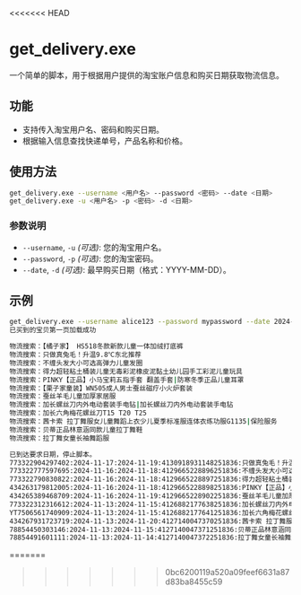 <<<<<<< HEAD
# get_delivery.exe

一个简单的脚本，用于根据用户提供的淘宝账户信息和购买日期获取物流信息。

## 功能

- 支持传入淘宝用户名、密码和购买日期。
- 根据输入信息查找快递单号，产品名称和价格。

## 使用方法

```bash
get_delivery.exe --username <用户名> --password <密码> --date <日期>
get_delivery.exe -u <用户名> -p <密码> -d <日期>
```

### 参数说明

- `--username`, `-u` *(可选)*: 您的淘宝用户名。
- `--password`, `-p` *(可选)*: 您的淘宝密码。
- `--date`, `-d` *(可选)*: 最早购买日期（格式：YYYY-MM-DD）。

## 示例

```bash
get_delivery.exe --username alice123 --password mypassword --date 2024-01-01
已买到的宝贝第一页加载成功

物流搜索：【橘子家】 HS518冬款新款儿童一体加绒打底裤
物流搜索：只做真兔毛！升温9.8℃东北推荐
物流搜索：不缠头发大小可选高弹力儿童发圈
物流搜索：得力超轻粘土桶装儿童无毒彩泥橡皮泥黏土幼儿园手工彩泥儿童玩具
物流搜索：PINKY【正品】小马宝莉五指手套 翻盖手套|防寒冬季正品儿童耳罩
物流搜索：【栗子家童装】WN505成人男士蚕丝磁疗小火炉套装
物流搜索：蚕丝羊毛儿童加厚家居服
物流搜索：加长螺丝刀内外电动套装手电钻|加长螺丝刀内外电动套装手电钻
物流搜索：加长六角梅花螺丝刀T15 T20 T25
物流搜索：茜卡索 拉丁舞服女儿童舞蹈上衣少儿夏季标准服连体衣练功服G1135|保险服务
物流搜索：贝蒂正品林意涵同款儿童拉丁舞鞋
物流搜索：拉丁舞女童长袖舞蹈服

已到达要求日期，停止脚本。
773322904297402:2024-11-17:2024-11-19:4130918931148251836:只做真兔毛！升温9.8℃东北推荐:124.98:
773322777597695:2024-11-16:2024-11-18:4129665228896251836:不缠头发大小可选高弹力儿童发圈:11.8:
773322790830822:2024-11-16:2024-11-18:4129665228897251836:得力超轻粘土桶装儿童无毒彩泥橡皮泥黏土幼儿园手工彩泥儿童玩具:13.67:
434263179812005:2024-11-16:2024-11-18:4129665228898251836:PINKY【正品】小马宝莉五指手套 翻盖手套|防寒冬季正品儿童耳罩:29.8:
434265389468709:2024-11-16:2024-11-19:4129665228902251836:蚕丝羊毛儿童加厚家居服:29.99:
773322312316612:2024-11-13:2024-11-15:4126882177638251836:加长螺丝刀内外电动套装手电钻|加长螺丝刀内外电动套装手电钻:9.0:
YT7506561740909:2024-11-13:2024-11-15:4126882177641251836:加长六角梅花螺丝刀T15 T20 T25:7.28:
434267931723719:2024-11-13:2024-11-20:4127140047370251836:茜卡索 拉丁舞服女儿童舞蹈上衣少儿夏季标准服连体衣练功服G1135|保险服务:53.1:
78854450303146:2024-11-13:2024-11-15:4127140047371251836:贝蒂正品林意涵同款儿童拉丁舞鞋:99.0:
78854491601111:2024-11-13:2024-11-14:4127140047372251836:拉丁舞女童长袖舞蹈服:28.13:
```
=======
>>>>>>> 0bc6200119a520a09feef6631a87d83ba8455c59
